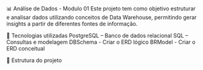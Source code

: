📊 Análise de Dados - Modulo 01
Este projeto tem como objetivo estruturar e analisar dados utilizando conceitos de Data Warehouse, permitindo gerar insights a partir de diferentes fontes de informação.

🚀 Tecnologias utilizadas
PostgreSQL – Banco de dados relacional
SQL – Consultas e modelagem
DBSchema - Criar o ERD lógico
BRModel - Criar o ERD conceitual

📂 Estrutura do projeto

